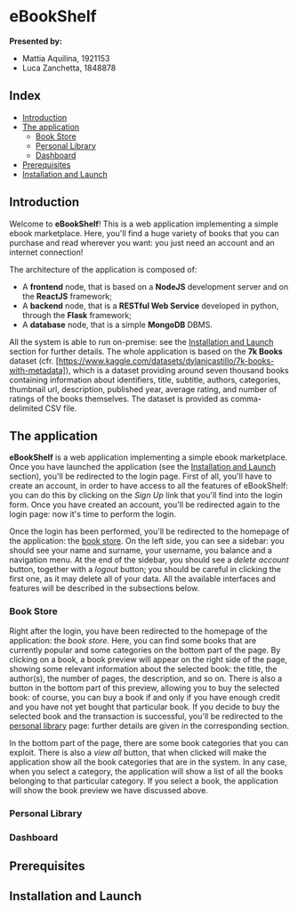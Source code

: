 # eBookShelf
**Presented by:**
- Mattia Aquilina, 1921153
- Luca Zanchetta, 1848878

## Index
- [Introduction](#introduction)
- [The application](#the-application)
  - [Book Store](#book-store)
  - [Personal Library](#personal-library)
  - [Dashboard](#dashboard)
- [Prerequisites](#prerequisites)
- [Installation and Launch](#installation-and-launch)

## Introduction

Welcome to **eBookShelf**! This is a web application implementing a simple ebook marketplace. Here, you'll find a huge variety of books that you can purchase and read wherever you want: you just need an account and an internet connection!

The architecture of the application is composed of:
- A **frontend** node, that is based on a **NodeJS** development server and on the **ReactJS** framework;
- A **backend** node, that is a **RESTful Web Service** developed in python, through the **Flask** framework;
- A **database** node, that is a simple **MongoDB** DBMS.

All the system is able to run on-premise: see the [Installation and Launch](#installation-and-launch) section for further details. The whole application is based on the **7k Books** dataset (cfr. [https://www.kaggle.com/datasets/dylanjcastillo/7k-books-with-metadata]), which is a dataset providing around seven thousand books containing information about identifiers, title, subtitle, authors, categories, thumbnail url, description, published year, average rating, and number of ratings of the books themselves. The dataset is provided as comma-delimited CSV file.

## The application
**eBookShelf** is a web application implementing a simple ebook marketplace. Once you have launched the application (see the [Installation and Launch](#installation-and-launch) section), you'll be redirected to the login page. First of all, you'll have to create an account, in order to have access to all the features of eBookShelf: you can do this by clicking on the *Sign Up* link that you'll find into the login form. Once you have created an account, you'll be redirected again to the login page: now it's time to perform the login.

Once the login has been performed, you'll be redirected to the homepage of the application: the [book store](#book-store). On the left side, you can see a sidebar: you should see your name and surname, your username, you balance and a navigation menu. At the end of the sidebar, you should see a *delete account* button, together with a *logout* button; you should be careful in clicking the first one, as it may delete all of your data. All the available interfaces and features will be described in the subsections below.

### Book Store
Right after the login, you have been redirected to the homepage of the application: the *book store*. Here, you can find some books that are currently popular and some categories on the bottom part of the page. By clicking on a book, a book preview will appear on the right side of the page, showing some relevant information about the selected book: the title, the author(s), the number of pages, the description, and so on. There is also a button in the bottom part of this preview, allowing you to buy the selected book: of course, you can buy a book if and only if you have enough credit and you have not yet bought that particular book. If you decide to buy the selected book and the transaction is successful, you'll be redirected to the [personal library](#personal-library) page: further details are given in the corresponding section. 

In the bottom part of the page, there are some book categories that you can exploit. There is also a *view all* button, that when clicked will make the application show all the book categories that are in the system. In any case, when you select a category, the application will show a list of all the books belonging to that particular category. If you select a book, the application will show the book preview we have discussed above. 

### Personal Library

### Dashboard

## Prerequisites

## Installation and Launch
